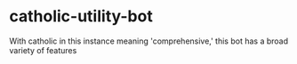 # catholic-utility-bot
With catholic in this instance meaning 'comprehensive,' this bot has a broad variety of features
